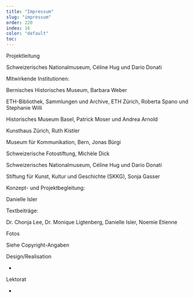 ```yaml
---
title: "Impressum"
slug: "impressum"
order: 220
index: 16
color: "default"
toc:
---
```


Projektleitung

Schweizerisches Nationalmuseum, Céline Hug und Dario Donati

Mitwirkende Institutionen:

Bernisches Historisches Museum, Barbara Weber

ETH-Bibliothek, Sammlungen und Archive, ETH Zürich, Roberta Spano und Stephanie Willi

Historisches Museum Basel, Patrick Moser und Andrea Arnold

Kunsthaus Zürich, Ruth Kistler

Museum für Kommunikation, Bern, Jonas Bürgi

Schweizerische Fotostiftung, Michèle Dick

Schweizerisches Nationalmuseum, Céline Hug und Dario Donati

Stiftung für Kunst, Kultur und Geschichte (SKKG), Sonja Gasser

Konzept- und Projektbegleitung:

Danielle Isler

Textbeiträge:

Dr. Chonja Lee, Dr. Monique Ligtenberg, Danielle Isler, Noemie Etienne

Fotos

Siehe Copyright-Angaben

Design/Realisation

-

Lektorat

-